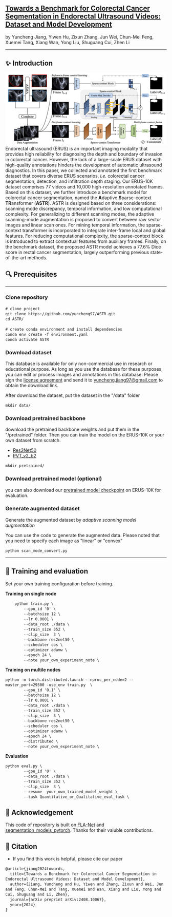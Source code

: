 ## [Towards a Benchmark for Colorectal Cancer Segmentation in Endorectal Ultrasound Videos: Dataset and Model Development](https://arxiv.org/abs/2408.10067)
by Yuncheng Jiang, Yiwen Hu, Zixun Zhang, Jun Wei, Chun-Mei Feng, Xuemei Tang, Xiang Wan, Yong Liu, Shuguang Cui, Zhen Li

---

## :sparkles: Introduction
![framework](./figs/framework.png) 
Endorectal ultrasound (ERUS) is an important imaging modality that provides high reliability for diagnosing the depth and boundary of invasion in colorectal cancer. However, the lack of a large-scale ERUS dataset with high-quality annotations hinders the development of automatic ultrasound diagnostics. In this paper, we collected and annotated the first benchmark dataset that covers diverse ERUS scenarios, *i.e.* colorectal cancer segmentation, detection, and infiltration depth staging. Our ERUS-10K dataset comprises 77 videos and 10,000 high-resolution annotated frames. Based on this dataset, we further introduce a benchmark model for colorectal cancer segmentation, named the **A**daptive **S**parse-context **TR**ansformer (**ASTR**). ASTR is designed based on three considerations: scanning mode discrepancy, temporal information, and low computational complexity. For generalizing to different scanning modes, the adaptive scanning-mode augmentation is proposed to convert between raw sector images and linear scan ones. For mining temporal information, the sparse-context transformer is incorporated to integrate inter-frame local and global features. For reducing computational complexity, the sparse-context block is introduced to extract contextual features from auxiliary frames. Finally, on the benchmark dataset, the proposed ASTR model achieves a 77.6% Dice score in rectal cancer segmentation, largely outperforming previous state-of-the-art methods. 

## :mag: Prerequisites
---
### Clone repository

```shell
# clone project
git clone https://github.com/yuncheng97/ASTR.git
cd ASTR/

# create conda environment and install dependencies
conda env create -f environment.yaml
conda activate ASTR
```

### Download dataset
This database is available for only non-commercial use in research or educational purpose. As long as you use the database for these purposes, you can edit or process images and annotations in this database. Please sign the [license agreement](figs/ERUS-License.pdf) and send it to yuncheng.jiang97@gmail.com to obtain the download link.

After download the dataset, put the dataset in the "/data" folder


```shell
mkdir data/
```

### Download pretrained backbone

download the pretrained backbone weights and put them in the "/pretrained" folder. Then you can train the model on the ERUS-10K or your own dataset from scratch.
- [Res2Net50](https://drive.google.com/file/d/1RzSdIGhM6kR7yJQWHWy8ed7WNhGrt-m3/view?usp=sharing)
- [PVT_v2_b2](https://drive.google.com/file/d/1I8uPAEzKuI311V_HJpQ7Ppf-LDgi7K_O/view?usp=sharing)

```shell
mkdir pretrained/
```

### Download pretrained model (optional)

you can also download our [pretrained model checkpoint](https://drive.google.com/file/d/1hM7vZuKroNqbO0gaZiQVAP4xcSLXTjHW/view?usp=sharing) on ERUS-10K for evaluation.


### Generate augmented dataset
Generate the augmented dataset by *adaptive scanning model augmentation*

You can use the code to generate the augmented data. Please noted that you need to specify each image as "linear" or "convex"

```shell
python scan_mode_convert.py
```
---


## :rocket: Training and evaluation
Set your own training configuration before training.

**Training on single node**
```shell
    python train.py \
        --gpu_id '0' \
        --batchsize 12 \
        --lr 0.0001 \
        --data_root ./data \
        --train_size 352 \
        --clip_size  3 \
        --backbone res2net50 \
        --scheduler cos \
        --optimizer adamw \
        --epoch 24 \
        --note your_own_experiment_note \
```

**Training on multile nodes**
```shell
python -m torch.distributed.launch --nproc_per_node=2 --master_port=29500 -use_env train.py  \
        --gpu_id '0,1' \
        --batchsize 12 \
        --lr 0.0001 \
        --data_root ./data \
        --train_size 352 \
        --clip_size  3 \
        --backbone res2net50 \
        --scheduler cos \
        --optimizer adamw \
        --epoch 24 \
        --distributed \
        --note your_own_experiment_note \
```


**Evaluation**
```shell
python eval.py \
        --gpu_id '0' \
        --data_root ./data \
        --train_size 352 \
        --clip_size  3 \
        --resume  your_own_trained_model_weight \
        --task Quantitative_or_Qualitative_eval_task \
```

## :pray: Acknowledgement
This code of repository is built on [FLA-Net](https://github.com/jhl-Det/FLA-Net) and [segmentation_models_pytorch](https://github.com/qubvel-org/segmentation_models.pytorch). Thanks for their valuble contributions.

## :book: Citation
- If you find this work is helpful, please cite our paper
```
@article{jiang2024towards,
  title={Towards a Benchmark for Colorectal Cancer Segmentation in Endorectal Ultrasound Videos: Dataset and Model Development},
  author={Jiang, Yuncheng and Hu, Yiwen and Zhang, Zixun and Wei, Jun and Feng, Chun-Mei and Tang, Xuemei and Wan, Xiang and Liu, Yong and Cui, Shuguang and Li, Zhen},
  journal={arXiv preprint arXiv:2408.10067},
  year={2024}
}
```


